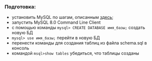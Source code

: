 ### Подготовка: 
* установить MySQL по шагам, описанным [здесь](https://wiki.merionet.ru/servernye-resheniya/12/ustanovka-mysql-servera-na-windows-10/);
* запустить MySQL 8.0 Command Line Client
* с помощью команды `mysql> CREATE DATABASE имя_базы;` создать новую БД
* `mysql> use имя_базы;` перейти в новую БД
* перенести команды для создания таблиц из файла schema.sql в консоль
* командой `msql>show tables` убедиться, что таблицы созданы